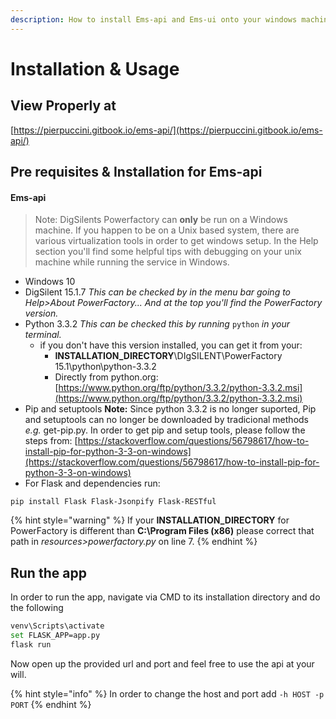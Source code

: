 ```yaml
---
description: How to install Ems-api and Ems-ui onto your windows machine
---
```


# Installation & Usage

## View Properly at

[https://pierpuccini.gitbook.io/ems-api/](https://pierpuccini.gitbook.io/ems-api/)

## Pre requisites & Installation for Ems-api 

#### Ems-api

> Note: DigSilents Powerfactory can **only** be run on a Windows machine. If you happen to be on a Unix based system, there are various virtualization tools in order to get windows setup. In the Help section you'll find some helpful tips with debugging on your unix machine while running the service in Windows.

* Windows 10
* DigSilent 15.1.7 _This can be checked by in the menu bar going to Help&gt;About PowerFactory... And at the top you'll find the PowerFactory version._
* Python 3.3.2 _This can be checked this by running_ `python` _in your terminal._ 
  * if you don't have this version installed, you can get it from your:
    * **INSTALLATION\_DIRECTORY**\DIgSILENT\PowerFactory 15.1\python\python-3.3.2
    * Directly from python.org: [https://www.python.org/ftp/python/3.3.2/python-3.3.2.msi](https://www.python.org/ftp/python/3.3.2/python-3.3.2.msi)
* Pip and setuptools **Note:** Since python 3.3.2 is no longer suported, Pip and setuptools can no longer be downloaded by tradicional methods _e.g._ get-pip.py. In order to get pip and setup tools, please follow the steps from: [https://stackoverflow.com/questions/56798617/how-to-install-pip-for-python-3-3-on-windows](https://stackoverflow.com/questions/56798617/how-to-install-pip-for-python-3-3-on-windows)
* For Flask and dependencies run:

```
pip install Flask Flask-Jsonpify Flask-RESTful
```

{% hint style="warning" %}
If your **INSTALLATION\_DIRECTORY** for PowerFactory is different than **C:\Program Files \(x86\)** please correct that path in _resources&gt;powerfactory.py_ on line 7.
{% endhint %}

## Run the app

In order to run the app, navigate via CMD to its installation directory and do the following

```bash
venv\Scripts\activate
set FLASK_APP=app.py
flask run
```

Now open up the provided url and port and feel free to use the api at your will.

{% hint style="info" %}
In order to change the host and port add `-h HOST -p PORT`
{% endhint %}





